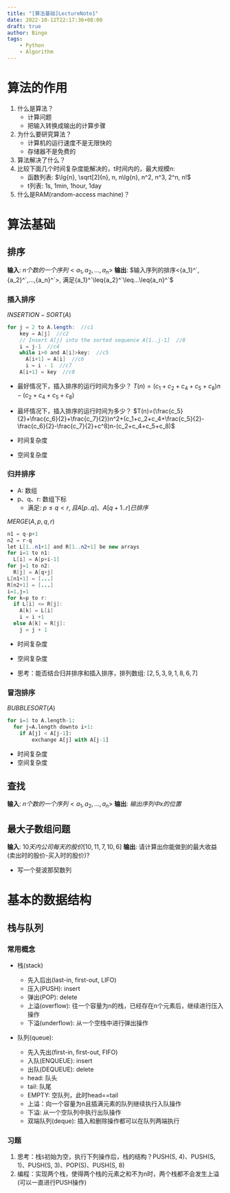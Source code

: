 ```yaml
---
title: "[算法基础]LectureNote1"
date: 2022-10-12T22:17:36+08:00
draft: true
author: Bingo
tags:
    - Python
    - Algorithm
---
```

# 算法的作用
1. 什么是算法？
    - 计算问题
    - 把输入转换成输出的计算步骤
2. 为什么要研究算法？
    - 计算机的运行速度不是无限快的
    - 存储器不是免费的
3. 算法解决了什么？
4. 比较下面几个时间复杂度能解决的，t时间内的，最大规模n:
    - 函数列表: $\lg{n}, \sqrt[2]{n}, n, n\lg{n}, n^2, n^3, 2^n, n!$
    - t列表: 1s, 1min, 1hour, 1day
5. 什么是RAM(random-access machine)？

# 算法基础
## 排序
**输入**: $n个数的一个序列<a_1, a_2, ..., a_n>$
**输出**: $输入序列的排序<{a_1}^`,{a_2}^`,...,{a_n}^`>, 满足{a_1}^`\leq{a_2}^`\leq...\leq{a_n}^`$

### 插入排序
$INSERTION-SORT(A)$
```java
for j = 2 to A.length:  //c1
    key = A[j]  //c2
    // Insert A[j] into the sorted sequence A[1..j-1]  //0
    i = j-1  //c4
    while i>0 and A[i]>key:  //c5
      A[i+1] = A[i]  //c6
      i = i - 1  //c7
    A[i+1] = key  //c8
```
- 最好情况下，插入排序的运行时间为多少？
$T(n)=(c_1+c_2+c_4+c_5+c_8)n-(c_2+c_4+c_5+c_8)$
- 最坏情况下，插入排序的运行时间为多少？
$T(n)=(\frac{c_5}{2}+\frac{c_6}{2}+\frac{c_7}{2})n^2+(c_1+c_2+c_4+\frac{c_5}{2}-\frac{c_6}{2}-\frac{c_7}{2}+c^8)n-(c_2+c_4+c_5+c_8)$

- 时间复杂度
- 空间复杂度

### 归并排序
- A: 数组
- p、q、r: 数组下标
    - 满足: $p\leq{q}<r, 且A[p..q]、A[q+1..r]已排序$<br>

$MERGE(A, p, q, r)$
```java
n1 = q-p+1
n2 = r-q
let L[1..n1+1] and R[1..n2+1] be new arrays
for i=1 to n1:
  L[i] = A[p+i-1]
for j=1 to n2:
  R[j] = A[q+j]
L[n1+1] = [...]
R[n2+1] = [...]
i=1,j=1
for k=p to r:
  if L[i] <= R[j]:
    A[k] = L[i]
    i = i +1
  else A[k] = R[j]:
    j = j + 1
```
- 时间复杂度
- 空间复杂度

- 思考：能否结合归并排序和插入排序，排列数组: $[2,5,3,9,1,8,6,7]$

### 冒泡排序
$BUBBLESORT(A)$
```python
for i=1 to A.length-1:
  for j=A.length downto i+1:
    if A[j] < A[j-1]:
        exchange A[j] with A[j-1]
```
- 时间复杂度
- 空间复杂度

## 查找
**输入**: $n个数的一个序列<a_1, a_2, ..., a_n>$
**输出**: $输出序列中x的位置$

## 最大子数组问题
**输入**: $10天内公司每天的股价[10,11,7,10,6]$
**输出**: 请计算出你能做到的最大收益(卖出时的股价-买入时的股价)?

- 写一个斐波那契数列

# 基本的数据结构

## 栈与队列
### 常用概念
- 栈(stack)
    - 先入后出(last-in, first-out, LIFO)
    - 压入(PUSH): insert
    - 弹出(POP): delete
    - 上溢(overflow): 往一个容量为n的栈，已经存在n个元素后，继续进行压入操作
    - 下溢(underflow): 从一个空栈中进行弹出操作

- 队列(queue):
    - 先入先出(first-in, first-out, FIFO)
    - 入队(ENQUEUE): insert
    - 出队(DEQUEUE): delete
    - head: 队头
    - tail: 队尾
    - EMPTY: 空队列，此时head==tail
    - 上溢：向一个容量为n且插满元素的队列继续执行入队操作
    - 下溢: 从一个空队列中执行出队操作
    - 双端队列(deque): 插入和删除操作都可以在队列两端执行

### 习题
1. 思考：栈```S```初始为空，执行下列操作后，栈的结构？PUSH(S, 4)、PUSH(S, 1)、PUSH(S, 3)、POP(S)、PUSH(S, 8)
2. 编程：实现两个栈，使得两个栈的元素之和不为n时，两个栈都不会发生上溢(可以一直进行PUSH操作)

